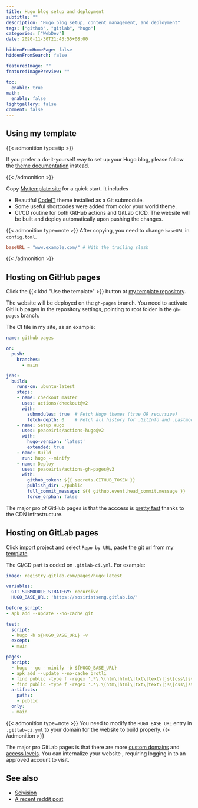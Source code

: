 ```yaml
---
title: Hugo blog setup and deployment
subtitle: ""
description: "Hugo blog setup, content management, and deployment"
tags: ["github", "gitlab", "hugo"]
categories: ["WebDev"]
date: 2020-11-30T21:43:55+08:00

hiddenFromHomePage: false
hiddenFromSearch: false

featuredImage: ""
featuredImagePreview: ""

toc:
  enable: true
math:
  enable: false
lightgallery: false
comment: false
---
```


## Using my template

{{< admonition type=tip >}}

If you prefer a do-it-yourself way to set up your Hugo blog, please follow the [theme documentation](https://codeit.suntprogramator.dev/theme-documentation-basics/) instead.

{{< /admonition >}}

Copy [My template site](https://github.com/sosiristseng/template-hugo-codeit) for a quick start. It includes
- Beautiful [CodeIT](https://github.com/sunt-programator/CodeIT/) theme installed as a Git submodule.
- Some useful shortcodes were added from color your world theme.
- CI/CD routine for both GitHub actions and GitLab CICD. The website will be built and deploy automatically upon pushing the changes.

{{< admonition type=note >}}
After copying, you need to change `baseURL` in `config.toml`.

```toml
baseURL = "www.example.com/" # With the trailing slash
```
{{< /admonition >}}

## Hosting on GitHub pages

Click the {{< kbd "Use the template" >}} button at [my template repository](https://github.com/sosiristseng/template-hugo-codeit).

The website will be deployed on the `gh-pages` branch. You need to activate GitHub pages in the repository settings, pointing to root folder in the `gh-pages` branch.

The CI file in my site, as an example:

```yml
name: github pages

on:
  push:
    branches:
      - main

jobs:
  build:
    runs-on: ubuntu-latest
    steps:
    - name: checkout master
      uses: actions/checkout@v2
      with:
        submodules: true  # Fetch Hugo themes (true OR recursive)
        fetch-depth: 0    # Fetch all history for .GitInfo and .Lastmod
    - name: Setup Hugo
      uses: peaceiris/actions-hugo@v2
      with:
        hugo-version: 'latest'
        extended: true
    - name: Build
      run: hugo --minify
    - name: Deploy
      uses: peaceiris/actions-gh-pages@v3
      with:
        github_token: ${{ secrets.GITHUB_TOKEN }}
        publish_dir: ./public
        full_commit_message: ${{ github.event.head_commit.message }}
        force_orphan: false
```

The major pro of GitHub pages is that the acccess is [pretty fast](https://www.jeremymorgan.com/blog/programming/how-fast-are-github-pages/) thanks to the CDN infrastructure.

## Hosting on GitLab pages

<!-- markdown-link-check-disable-next-line -->
Click [import project](https://gitlab.com/projects/new#import_project) and select `Repo by URL`, paste the git url from [my template](https://github.com/sosiristseng/template-hugo-codeit).

The CI/CD part is coded on `.gitlab-ci.yml`. For example:

```yaml
image: registry.gitlab.com/pages/hugo:latest

variables:
  GIT_SUBMODULE_STRATEGY: recursive
  HUGO_BASE_URL: 'https://sosiristseng.gitlab.io/'

before_script:
- apk add --update --no-cache git

test:
  script:
  - hugo -b ${HUGO_BASE_URL} -v
  except:
  - main

pages:
  script:
  - hugo --gc --minify -b ${HUGO_BASE_URL}
  - apk add --update --no-cache brotli
  - find public -type f -regex '.*\.\(htm\|html\|txt\|text\|js\|css\|svg\|xml\)$' -exec gzip   -f -k {} \; || echo 'Gzip failed. Skipping...'
  - find public -type f -regex '.*\.\(htm\|html\|txt\|text\|js\|css\|svg\|xml\)$' -exec brotli -f -k {} \; || echo 'Brotli failed. Skipping...'
  artifacts:
    paths:
    - public
  only:
  - main
```

{{< admonition type=note >}}
You need to modify the `HUGO_BASE_URL` entry in `.gitlab-ci.yml` to your domain for the website to build properly.
{{< /admonition >}}

The major pro GitLab pages is that there are more [custom domains](https://docs.gitlab.com/ee/user/project/pages/custom_domains_ssl_tls_certification/) and [access levels](https://docs.gitlab.com/ee/user/project/pages/pages_access_control.html). You can internalize your website , requiring logging in to an approved account to visit.

## See also

- [Scivision](https://www.scivision.dev/gitlab-pages-vs-github-pages/)
- [A recent reddit post](https://www.reddit.com/r/github/comments/jqf3eu/question_gitlab_pages_vs_github_pages/)
